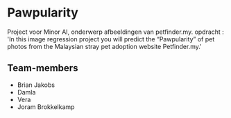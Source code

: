 # Pawpularity
Project voor Minor AI, onderwerp afbeeldingen van petfinder.my. opdracht : 'In this image regression project you will predict the “Pawpularity” of pet photos from the Malaysian stray pet adoption website Petfinder.my.'

## Team-members
* Brian Jakobs
* Damla
* Vera
* Joram Brokkelkamp


